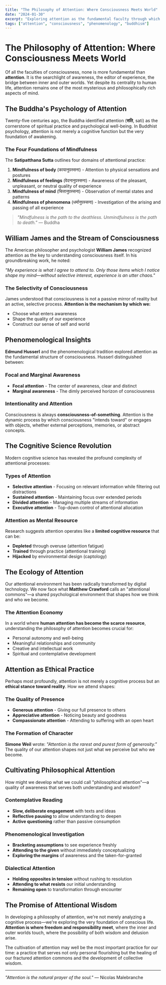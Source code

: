 ```yaml
---
title: "The Philosophy of Attention: Where Consciousness Meets World"
date: "2024-01-30"
excerpt: "Exploring attention as the fundamental faculty through which consciousness engages reality, from ancient Buddhist insights to modern cognitive science."
tags: ["attention", "consciousness", "phenomenology", "buddhism"]
---
```


# The Philosophy of Attention: Where Consciousness Meets World

Of all the faculties of consciousness, none is more fundamental than **attention**. It is the searchlight of awareness, the editor of experience, the bridge between inner and outer worlds. Yet despite its centrality to human life, attention remains one of the most mysterious and philosophically rich aspects of mind.

## The Buddha's Psychology of Attention

Twenty-five centuries ago, the Buddha identified attention (**सति**, sati) as the cornerstone of spiritual practice and psychological well-being. In Buddhist psychology, attention is not merely a cognitive function but the very foundation of awakening.

### The Four Foundations of Mindfulness

The **Satipatthana Sutta** outlines four domains of attentional practice:

1. **Mindfulness of body** (कायानुपस्सना) - Attention to physical sensations and postures
2. **Mindfulness of feelings** (वेदनानुपस्सना) - Awareness of the pleasant, unpleasant, or neutral quality of experience
3. **Mindfulness of mind** (चित्तानुपस्सना) - Observation of mental states and patterns
4. **Mindfulness of phenomena** (धर्मानुपस्सना) - Investigation of the arising and passing of all experience

> *"Mindfulness is the path to the deathless. Unmindfulness is the path to death."* — Buddha

## William James and the Stream of Consciousness

The American philosopher and psychologist **William James** recognized attention as the key to understanding consciousness itself. In his groundbreaking work, he noted:

*"My experience is what I agree to attend to. Only those items which I notice shape my mind—without selective interest, experience is an utter chaos."*

### The Selectivity of Consciousness

James understood that consciousness is not a passive mirror of reality but an active, selective process. **Attention is the mechanism by which we:**
- Choose what enters awareness
- Shape the quality of our experience
- Construct our sense of self and world

## Phenomenological Insights

**Edmund Husserl** and the phenomenological tradition explored attention as the fundamental structure of consciousness. Husserl distinguished between:

### Focal and Marginal Awareness
- **Focal attention** - The center of awareness, clear and distinct
- **Marginal awareness** - The dimly perceived horizon of consciousness

### Intentionality and Attention
Consciousness is always **consciousness-of-something**. Attention is the dynamic process by which consciousness "intends toward" or engages with objects, whether external perceptions, memories, or abstract concepts.

## The Cognitive Science Revolution

Modern cognitive science has revealed the profound complexity of attentional processes:

### Types of Attention
- **Selective attention** - Focusing on relevant information while filtering out distractions
- **Sustained attention** - Maintaining focus over extended periods
- **Divided attention** - Managing multiple streams of information
- **Executive attention** - Top-down control of attentional allocation

### Attention as Mental Resource
Research suggests attention operates like a **limited cognitive resource** that can be:
- **Depleted** through overuse (attention fatigue)
- **Trained** through practice (attentional training)
- **Hijacked** by environmental design (captology)

## The Ecology of Attention

Our attentional environment has been radically transformed by digital technology. We now face what **Matthew Crawford** calls an "attentional commons"—a shared psychological environment that shapes how we think and who we become.

### The Attention Economy

In a world where **human attention has become the scarce resource**, understanding the philosophy of attention becomes crucial for:
- Personal autonomy and well-being
- Meaningful relationships and community
- Creative and intellectual work
- Spiritual and contemplative development

## Attention as Ethical Practice

Perhaps most profoundly, attention is not merely a cognitive process but an **ethical stance toward reality**. How we attend shapes:

### The Quality of Presence
- **Generous attention** - Giving our full presence to others
- **Appreciative attention** - Noticing beauty and goodness
- **Compassionate attention** - Attending to suffering with an open heart

### The Formation of Character
**Simone Weil** wrote: *"Attention is the rarest and purest form of generosity."* The quality of our attention shapes not just what we perceive but who we become.

## Cultivating Philosophical Attention

How might we develop what we could call "philosophical attention"—a quality of awareness that serves both understanding and wisdom?

### Contemplative Reading
- **Slow, deliberate engagement** with texts and ideas
- **Reflective pausing** to allow understanding to deepen
- **Active questioning** rather than passive consumption

### Phenomenological Investigation
- **Bracketing assumptions** to see experience freshly
- **Attending to the given** without immediately conceptualizing
- **Exploring the margins** of awareness and the taken-for-granted

### Dialectical Attention
- **Holding opposites in tension** without rushing to resolution
- **Attending to what resists** our initial understanding
- **Remaining open** to transformation through encounter

## The Promise of Attentional Wisdom

In developing a philosophy of attention, we're not merely analyzing a cognitive process—we're exploring the very foundation of conscious life. **Attention is where freedom and responsibility meet**, where the inner and outer worlds touch, where the possibility of both wisdom and delusion arise.

The cultivation of attention may well be the most important practice for our time: a practice that serves not only personal flourishing but the healing of our fractured attention commons and the development of collective wisdom.

---

*"Attention is the natural prayer of the soul."* — Nicolas Malebranche 